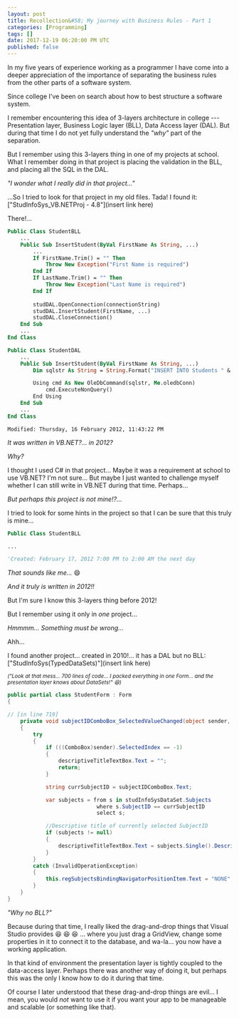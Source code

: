 ```yaml
---
layout: post
title: Recollection&#58; My journey with Business Rules - Part 1
categories: [Programming]
tags: []
date: 2017-12-19 06:20:00 PM UTC
published: false
---
```


<!-- December 20, 2017 2:20:00 AM Philippine Time -->

In my five years of experience working as a programmer I have come into a deeper appreciation of the importance of separating the business rules from the other parts of a software system.

Since college I've been on search about how to best structure a software system.

I remember encountering this idea of 3-layers architecture in college --- Presentation layer, Business Logic layer (BLL), Data Access layer (DAL). But during that time I do not yet fully understand the _"why"_ part of the separation.

<!--more-->


But I remember using this 3-layers thing in one of my projects at school. What I remember doing in that project is placing the validation in the BLL, and placing all the SQL in the DAL.

_"I wonder what I really did in that project..."_

...So I tried to look for that project in my old files. Tada! I found it: ["StudInfoSys_VB.NETProj - 4.8"](insert link here)

There!... 

``` vb
Public Class StudentBLL
    ...
    Public Sub InsertStudent(ByVal FirstName As String, ...)
        ...
        If FirstName.Trim() = "" Then
            Throw New Exception("First Name is required")
        End If
        If LastName.Trim() = "" Then
            Throw New Exception("Last Name is required")
        End If
        
        studDAL.OpenConnection(connectionString)
        studDAL.InsertStudent(FirstName, ...)
        studDAL.CloseConnection()
    End Sub
    ...
End Class
```

``` vb 
Public Class StudentDAL
    ...
    Public Sub InsertStudent(ByVal FirstName As String, ...)
        Dim sqlstr As String = String.Format("INSERT INTO Students " & ...

        Using cmd As New OleDbCommand(sqlstr, Me.oledbConn)
            cmd.ExecuteNonQuery()
        End Using
    End Sub
    ...
End Class
```

`Modified: Thursday, ‎16 ‎February ‎2012, ‏‎11:43:22 PM`

_It was written in VB.NET?... in 2012?_

_Why?_

I thought I used C# in that project... Maybe it was a requirement at school to use VB.NET? I'm not sure... But maybe I just wanted to challenge myself whether I can still write in VB.NET during that time. Perhaps...

_But perhaps this project is not mine!?..._

I tried to look for some hints in the project so that I can be sure that this truly is mine...

``` vb
Public Class StudentBLL

...

'Created: February 17, 2012 7:00 PM to 2:00 AM the next day
```

_That sounds like me..._  :smile:

_And it truly is written in 2012!!_

But I'm sure I know this 3-layers thing before 2012! 

But I remember using it only in _one_ project...

_Hmmmm... Something must be wrong..._

Ahh... 

I found another project... created in 2010!...  it has a DAL but no BLL: ["StudInfoSys(TypedDataSets)"](insert link here)

<small>_("Look at that mess... 700 lines of code... I packed everything in one Form... and the presentation layer knows about DataSets!" :laughing:)_</small>


``` csharp
public partial class StudentForm : Form
{

// [in line 719]
    private void subjectIDComboBox_SelectedValueChanged(object sender, EventArgs e)
    {
        try
        {
            if (((ComboBox)sender).SelectedIndex == -1)
            {
                descriptiveTitleTextBox.Text = "";
                return;
            }

            string currSubjectID = subjectIDComboBox.Text;

            var subjects = from s in studInfoSysDataSet.Subjects
                            where s.SubjectID == currSubjectID
                            select s;

            //Descriptive title of currently selected SubjectID
            if (subjects != null)
            {
                descriptiveTitleTextBox.Text = subjects.Single().DescriptiveTitle;
            }
        }
        catch (InvalidOperationException)
        {
            this.regSubjectsBindingNavigatorPositionItem.Text = "NONE";
        }
    }
}
```


_"Why no BLL?"_

Because during that time, I really liked the drag-and-drop things that Visual Studio provides :laughing: :laughing: :laughing: ... where you just drag a GridView, change some properties in it to connect it to the database, and wa-la... you now have a working application.

In that kind of environment the presentation layer is tightly coupled to the data-access layer. Perhaps there was another way of doing it, but perhaps this was the only I know how to do it during that time.

Of course I later understood that these drag-and-drop things are evil... I mean, you would _not_ want to use it if you want your app to be manageable and scalable (or something like that).


